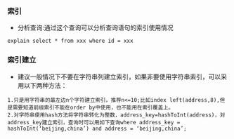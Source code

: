 ### 索引
- 分析查询:通过这个查询可以分析查询语句的索引使用情况

```
explain select * from xxx where id = xxx
```

### 索引建立
- 建议一般情况下不要在字符串列建立索引，如果非要使用字符串索引，可以采用以下两种方法：

```
1.只是用字符串的最左边n个字符建立索引，推荐n<=10;比如index left(address,8),但是需要知道前缀索引不能在order by中使用，也不能用在索引覆盖上。
2.对字符串使用hash方法将字符串转化为整数，address_key=hashToInt(address)，对address_key建立索引，查询时可以用如下查询where address_key = hashToInt(‘beijing,china’) and address = ‘beijing,china’;
```

